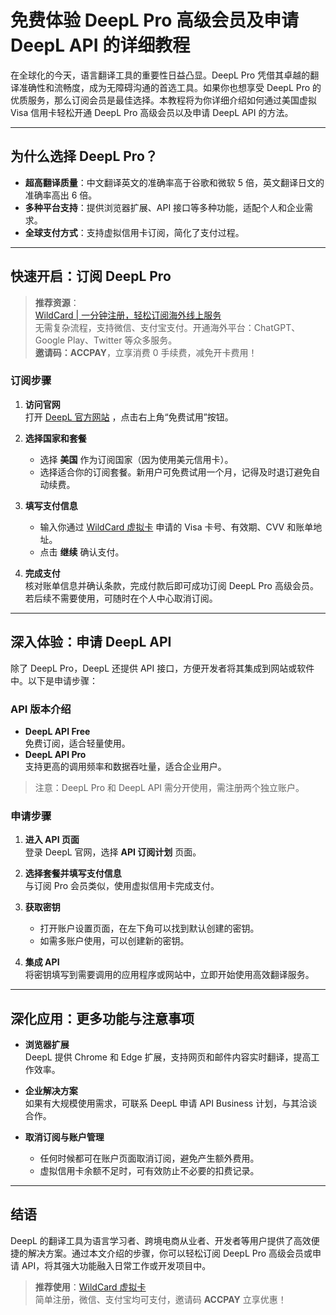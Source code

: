 # 免费体验 DeepL Pro 高级会员及申请 DeepL API 的详细教程

在全球化的今天，语言翻译工具的重要性日益凸显。DeepL Pro 凭借其卓越的翻译准确性和流畅度，成为无障碍沟通的首选工具。如果你也想享受 DeepL Pro 的优质服务，那么订阅会员是最佳选择。本教程将为你详细介绍如何通过美国虚拟 Visa 信用卡轻松开通 DeepL Pro 高级会员以及申请 DeepL API 的方法。

---

## 为什么选择 DeepL Pro？

- **超高翻译质量**：中文翻译英文的准确率高于谷歌和微软 5 倍，英文翻译日文的准确率高出 6 倍。
- **多种平台支持**：提供浏览器扩展、API 接口等多种功能，适配个人和企业需求。
- **全球支付方式**：支持虚拟信用卡订阅，简化了支付过程。

---

## 快速开启：订阅 DeepL Pro

> **推荐资源**：  
> [WildCard | 一分钟注册，轻松订阅海外线上服务](https://bit.ly/bewildcard)  
> 无需复杂流程，支持微信、支付宝支付。开通海外平台：ChatGPT、Google Play、Twitter 等众多服务。  
> **邀请码：ACCPAY**，立享消费 0 手续费，减免开卡费用！

### 订阅步骤

1. **访问官网**  
   打开 [DeepL 官方网站](https://www.deepl.com/) ，点击右上角“免费试用”按钮。

2. **选择国家和套餐**  
   - 选择 **美国** 作为订阅国家（因为使用美元信用卡）。  
   - 选择适合你的订阅套餐。新用户可免费试用一个月，记得及时退订避免自动续费。

3. **填写支付信息**  
   - 输入你通过 [WildCard 虚拟卡](https://bit.ly/bewildcard) 申请的 Visa 卡号、有效期、CVV 和账单地址。  
   - 点击 **继续** 确认支付。

4. **完成支付**  
   核对账单信息并确认条款，完成付款后即可成功订阅 DeepL Pro 高级会员。若后续不需要使用，可随时在个人中心取消订阅。

---

## 深入体验：申请 DeepL API

除了 DeepL Pro，DeepL 还提供 API 接口，方便开发者将其集成到网站或软件中。以下是申请步骤：

### API 版本介绍

- **DeepL API Free**  
  免费订阅，适合轻量使用。
- **DeepL API Pro**  
  支持更高的调用频率和数据吞吐量，适合企业用户。

> 注意：DeepL Pro 和 DeepL API 需分开使用，需注册两个独立账户。

### 申请步骤

1. **进入 API 页面**  
   登录 DeepL 官网，选择 **API 订阅计划** 页面。

2. **选择套餐并填写支付信息**  
   与订阅 Pro 会员类似，使用虚拟信用卡完成支付。

3. **获取密钥**  
   - 打开账户设置页面，在左下角可以找到默认创建的密钥。  
   - 如需多账户使用，可以创建新的密钥。

4. **集成 API**  
   将密钥填写到需要调用的应用程序或网站中，立即开始使用高效翻译服务。

---

## 深化应用：更多功能与注意事项

- **浏览器扩展**  
  DeepL 提供 Chrome 和 Edge 扩展，支持网页和邮件内容实时翻译，提高工作效率。
  
- **企业解决方案**  
  如果有大规模使用需求，可联系 DeepL 申请 API Business 计划，与其洽谈合作。

- **取消订阅与账户管理**  
  - 任何时候都可在账户页面取消订阅，避免产生额外费用。  
  - 虚拟信用卡余额不足时，可有效防止不必要的扣费记录。

---

## 结语

DeepL 的翻译工具为语言学习者、跨境电商从业者、开发者等用户提供了高效便捷的解决方案。通过本文介绍的步骤，你可以轻松订阅 DeepL Pro 高级会员或申请 API，将其强大功能融入日常工作或开发项目中。

> **推荐使用**：[WildCard 虚拟卡](https://bit.ly/bewildcard)  
> 简单注册，微信、支付宝均可支付，邀请码 **ACCPAY** 立享优惠！
